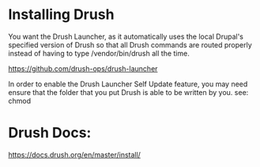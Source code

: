 # Installing Drush

You want the Drush Launcher, as it automatically uses the local Drupal's specified version of Drush
so that all Drush commands are routed properly instead of having to type /vendor/bin/drush all the time.

https://github.com/drush-ops/drush-launcher

In order to enable the Drush Launcher Self Update feature, you may need ensure that the folder that you
put Drush is able to be written by you. see: chmod

# Drush Docs:

https://docs.drush.org/en/master/install/